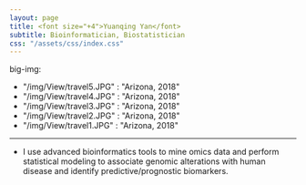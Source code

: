 ```yaml
---
layout: page
title: <font size="+4">Yuanqing Yan</font> 
subtitle: Bioinformatician, Biostatistician
css: "/assets/css/index.css"
---
```




big-img:
  - "/img/View/travel5.JPG" : "Arizona, 2018"
  - "/img/View/travel4.JPG" : "Arizona, 2018"
  - "/img/View/travel3.JPG" : "Arizona, 2018"
  - "/img/View/travel2.JPG" : "Arizona, 2018"
  - "/img/View/travel1.JPG" : "Arizona, 2018"
---

* I use advanced bioinformatics tools to mine omics data and perform statistical modeling to associate genomic alterations with human disease and identify predictive/prognostic biomarkers.
